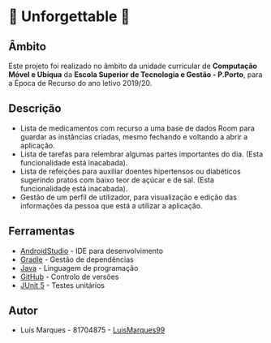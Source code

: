 # :bell: Unforgettable :bell:

## Âmbito
Este projeto foi realizado no âmbito da unidade curricular de **Computação Móvel e Ubíqua** da **Escola Superior de Tecnologia e Gestão - P.Porto**, para a Época de Recurso do ano letivo 2019/20.

## Descrição
* Lista de medicamentos com recurso a uma base de dados Room para guardar as
instâncias criadas, mesmo fechando e voltando a abrir a aplicação.
* Lista de tarefas para relembrar algumas partes importantes do dia. (Esta funcionalidade está inacabada).
* Lista de refeições para auxiliar doentes hipertensos ou diabéticos sugerindo pratos com
baixo teor de açúcar e de sal. (Esta funcionalidade está inacabada).
* Gestão de um perfil de utilizador, para visualização e edição das informações da pessoa
que está a utilizar a aplicação.


## Ferramentas
* [AndroidStudio](https://developer.android.com/studio) - IDE para desenvolvimento
* [Gradle](https://gradle.org/) - Gestão de dependências
* [Java](https://www.java.com/en/) - Linguagem de programação
* [GitHub](https://github.com/) - Controlo de versões
* [JUnit 5](https://junit.org/junit5/) - Testes unitários

## Autor
* Luís Marques - 81704875 - [LuisMarques99](https://github.com/LuisMarques99)
